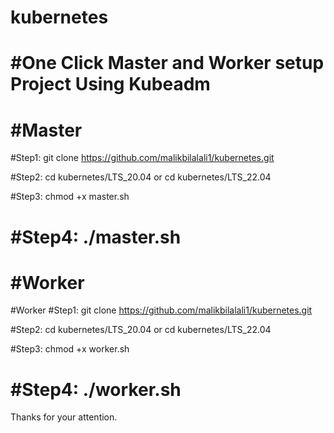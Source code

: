# kubernetes
#One Click Master and Worker setup Project Using Kubeadm
========================================================================
#Master
========================================================================
#Step1:
git clone https://github.com/malikbilalali1/kubernetes.git

#Step2:
cd kubernetes/LTS_20.04 
or
cd kubernetes/LTS_22.04

#Step3:
chmod +x master.sh

#Step4:
./master.sh
=========================================================================
#Worker
=========================================================================
#Worker
#Step1:
git clone https://github.com/malikbilalali1/kubernetes.git

#Step2:
cd kubernetes/LTS_20.04 
or
cd kubernetes/LTS_22.04

#Step3:
chmod +x worker.sh

#Step4:
./worker.sh
============================================================================
Thanks for your attention.

